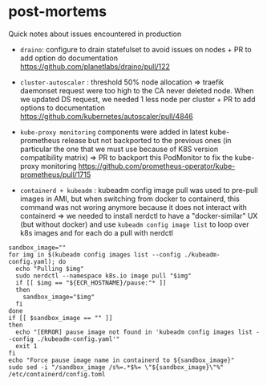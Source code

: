 # post-mortems
Quick notes about issues encountered in production

- `draino`: configure to drain statefulset to avoid issues on nodes + PR to add option do documentation https://github.com/planetlabs/draino/pull/122

- `cluster-autoscaler` : threshold 50% node allocation => traefik daemonset request were too high to the CA never deleted node. When we updated DS request, we needed 1 less node per cluster + PR to add options to documentation https://github.com/kubernetes/autoscaler/pull/4846

- `kube-proxy monitoring` components were added in latest kube-prometheus release but not backported to the previous ones (in particular the one that we must use because of K8S version compatibility matrix) => PR to backport this PodMonitor to fix the kube-proxy monitoring https://github.com/prometheus-operator/kube-prometheus/pull/1715

- `containerd + kubeadm` : kubeadm config image pull was used to pre-pull images in AMI, but when switching from docker to containerd, this command was not woring anymore because it does not interact with containerd => we needed to install nerdctl to have a "docker-similar" UX (but without docker) and use `kubeadm config image list` to loop over k8s images and for each do a pull with nerdctl
```
sandbox_image=""
for img in $(kubeadm config images list --config ./kubeadm-config.yaml); do
  echo "Pulling $img"
  sudo nerdctl --namespace k8s.io image pull "$img"
  if [[ $img == "${ECR_HOSTNAME}/pause:"* ]]
  then
    sandbox_image="$img"
  fi
done
if [[ $sandbox_image == "" ]]
then
  echo "[ERROR] pause image not found in 'kubeadm config images list --config ./kubeadm-config.yaml'"
  exit 1
fi
echo "Force pause image name in containerd to ${sandbox_image}"
sudo sed -i "/sandbox_image /s%=.*$%= \"${sandbox_image}\"%" /etc/containerd/config.toml
```
